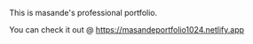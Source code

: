 This is masande's professional portfolio.

You can check it out @ https://masandeportfolio1024.netlify.app
